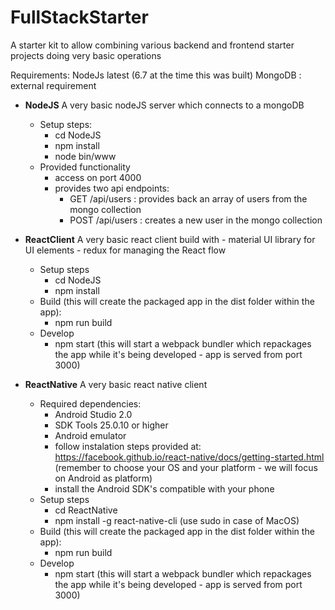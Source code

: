 # FullStackStarter
A starter kit to allow combining various backend and frontend starter projects doing very basic operations

Requirements: NodeJs latest (6.7 at the time this was built)
MongoDB : external requirement

* <b>NodeJS</b>
   A very basic nodeJS server which connects to a mongoDB
   - Setup steps:
      * cd NodeJS
      * npm install
      * node bin/www
   - Provided functionality
      * access on port 4000
      * provides two api endpoints:
         * GET /api/users : provides back an array of users from the mongo collection
         * POST /api/users : creates a new user in the mongo collection

* <b>ReactClient</b>
   A very basic react client build with
      - material UI library for UI elements
      - redux for managing the React flow
   - Setup steps
      * cd NodeJS
      * npm install
   - Build (this will create the packaged app in the dist folder within the app):
      * npm run build
   - Develop
      * npm start (this will start a webpack bundler which repackages the app while it's being developed - app is served from port 3000)
      
* <b>ReactNative</b>
   A very basic react native client
   - Required dependencies:
      * Android Studio 2.0
      * SDK Tools 25.0.10 or higher
      * Android emulator
      * follow instalation steps provided at: https://facebook.github.io/react-native/docs/getting-started.html (remember to choose your OS and your platform - we will focus on Android as platform)
      * install the Android SDK's compatible with your phone
   - Setup steps
      * cd ReactNative
      * npm install -g react-native-cli (use sudo in case of MacOS)
   - Build (this will create the packaged app in the dist folder within the app):
      * npm run build
   - Develop
      * npm start (this will start a webpack bundler which repackages the app while it's being developed - app is served from port 3000)
